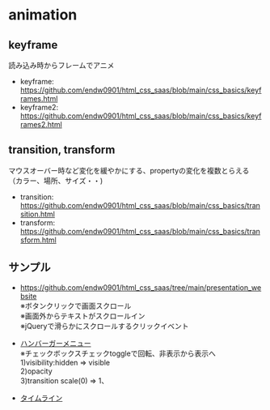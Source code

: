 # animation

## keyframe
読み込み時からフレームでアニメ <br>
- keyframe: https://github.com/endw0901/html_css_saas/blob/main/css_basics/keyframes.html
- keyframe2: https://github.com/endw0901/html_css_saas/blob/main/css_basics/keyframes2.html

## transition, transform
マウスオーバー時など変化を緩やかにする、propertyの変化を複数とらえる（カラー、場所、サイズ・・) <br>
- transition: https://github.com/endw0901/html_css_saas/blob/main/css_basics/transition.html
- transform: https://github.com/endw0901/html_css_saas/blob/main/css_basics/transform.html

## サンプル
- https://github.com/endw0901/html_css_saas/tree/main/presentation_website <br>
※ボタンクリックで画面スクロール <br>
※画面外からテキストがスクロールイン <br>
※jQueryで滑らかにスクロールするクリックイベント<br>


- [ハンバーガーメニュー](https://github.com/endw0901/html_css_saas/tree/main/hamburger_overlay_menu) <br>
※チェックボックスチェックtoggleで回転、非表示から表示へ<br>
1)visibility:hidden => visible <br>
2)opacity<br>
3)transition scale(0) => 1、

- [タイムライン](https://github.com/endw0901/html_css_saas/tree/main/knowledge_resume)
